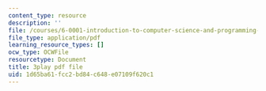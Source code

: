 ```yaml
---
content_type: resource
description: ''
file: /courses/6-0001-introduction-to-computer-science-and-programming-in-python-fall-2016/1d65ba61fcc2bd84c648e07109f620c1_6LOwPhPDwVc.pdf
file_type: application/pdf
learning_resource_types: []
ocw_type: OCWFile
resourcetype: Document
title: 3play pdf file
uid: 1d65ba61-fcc2-bd84-c648-e07109f620c1
---
```

